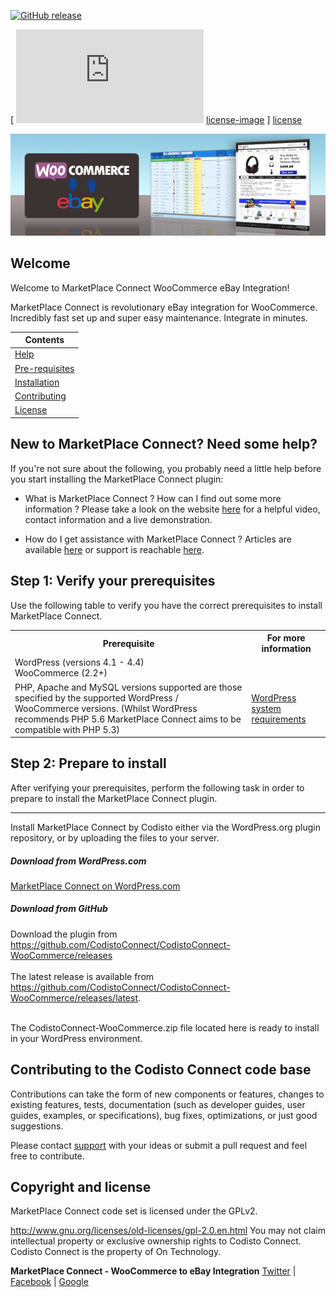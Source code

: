 [![GitHub release](https://img.shields.io/github/release/CodistoConnect/CodistoConnect-WooCommerce.svg?style=plastic)](https://github.com/CodistoConnect/CodistoConnect-WooCommerce/releases)

[ ![License] [license-image] ] [license]

![MarketPlace Connect eBay better logo](https://raw.githubusercontent.com/CodistoConnect/CodistoConnect-WooCommerce/screenshots/MarketPlaceConnect.png)

<h2>Welcome</h2>
<p>
Welcome to MarketPlace Connect WooCommerce eBay Integration!
</p>

<p>
MarketPlace Connect is revolutionary eBay integration for WooCommerce. Incredibly fast set up and super easy maintenance. Integrate in minutes.
</p>


|Contents      |
|------------- |
|<a href="https://github.com/CodistoConnect/CodistoConnect-WooCommerce/tree/master#new-to-codisto-connect-need-some-help">Help</a>  |
|<a href="https://github.com/CodistoConnect/CodistoConnect-WooCommerce/tree/master#step-1-verify-your-prerequisites">Pre-requisites</a>  |
|<a href="https://github.com/CodistoConnect/CodistoConnect-WooCommerce/tree/master#step-2-prepare-to-install">Installation</a>  |
|<a href="https://github.com/CodistoConnect/CodistoConnect-WooCommerce/tree/master#contributing-to-the-codisto-connect-code-base">Contributing</a>  |
|<a href="https://github.com/CodistoConnect/CodistoConnect-WooCommerce/tree/master#copyright-and-license">License</a>  |


<h2>New to MarketPlace Connect? Need some help?</h2>
If you're not sure about the following, you probably need a little help before you start installing the MarketPlace Connect plugin:

* What is MarketPlace Connect ? How can I find out some more information ? Please take a look on the website <a href="https://codisto.com/">here</a> for a helpful video, contact information and a live demonstration.

* How do I get assistance with MarketPlace Connect ? Articles are available <a href="https://codisto.com/help.html">here</a> or support is reachable <a href="https://codisto.com/contact-us.html">here</a>.

<h2>Step 1: Verify your prerequisites</h2>

Use the following table to verify you have the correct prerequisites to install MarketPlace Connect.

<table>
	<tbody>
		<tr>
			<th>Prerequisite</th>
			<th>For more information</th>
		</tr>
		<tr>
			<td>WordPress (versions 4.1 - 4.4) <br>
			WooCommerce (2.2+) </td>
			<td></td>
		</tr>
		<tr>
			<td>PHP, Apache and MySQL versions supported are those specified by the supported WordPress / WooCommerce versions. (Whilst WordPress recommends PHP 5.6 MarketPlace Connect aims to be compatible with PHP 5.3)</td>
			<td><a href="https://wordpress.org/about/requirements/">WordPress system requirements</a></td>
		</tr>
	</tbody>
</table>

<h2>Step 2: Prepare to install</h2>

After verifying your prerequisites, perform the following task in order to prepare to install the MarketPlace Connect plugin.

<hr>
Install MarketPlace Connect by Codisto either via the WordPress.org plugin repository, or by uploading the files to your server.

<h5>Download from WordPress.com</h5>
<a href="https://wordpress.org/plugins/">MarketPlace Connect on WordPress.com</a>


<h5>Download from GitHub</h5>

Download the plugin from https://github.com/CodistoConnect/CodistoConnect-WooCommerce/releases <br> <br>
The latest release is available from https://github.com/CodistoConnect/CodistoConnect-WooCommerce/releases/latest. <br><br>

The CodistoConnect-WooCommerce.zip file located here is ready to install in your WordPress environment.


<h2>Contributing to the Codisto Connect code base</h2>
Contributions can take the form of new components or features, changes to existing features, tests, documentation (such as developer guides, user guides, examples, or specifications), bug fixes, optimizations, or just good suggestions.

Please contact <a href="https://codisto.com/contact-us.html">support</a> with your ideas or submit a pull request and feel free to contribute.

<h2>Copyright and license</h2>
MarketPlace Connect code set is licensed under the GPLv2.<br>

<a href="[license]">http://www.gnu.org/licenses/old-licenses/gpl-2.0.en.html</a> You may not claim intellectual property or exclusive ownership rights to Codisto Connect. Codisto Connect is the property of On Technology.

**MarketPlace Connect - WooCommerce to eBay Integration**
[Twitter](https://twitter.com/Codisto/) | [Facebook](https://www.facebook.com/Codisto) | [Google](https://plus.google.com/+CodistoConnect/)

[feature]: FeatureBranch
[feature-image]: https://img.shields.io/badge/-Feature-yellow.svg

[stable]: Stable
[stable-image]: https://img.shields.io/badge/-Stable-brightgreen.svg

[beta]: Beta
[beta-image]: https://img.shields.io/badge/-Beta-orange.svg

[license-image]: https://img.shields.io/badge/license-GPL--v2-blue.svg
[license]: http://www.gnu.org/licenses/old-licenses/gpl-2.0.en.html
